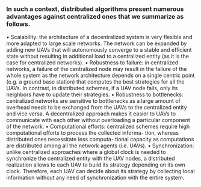 
### In such a context, **distributed algorithms** present numerous advantages **against centralized ones** that we summarize as follows. 
 • Scalability: the architecture of a decentralized system is very flexible and more adapted to large scale networks. The network can be expanded by adding new UAVs that will autonomously converge to a stable and efficient state without resulting in additional load to a centralized entity (as it is the case for centralized networks). 
 • Robustness to failure: in centralized networks, a failure of the centralized node may result in the failure of the whole system as the network architecture depends on a single centric point (e.g. a ground base station) that computes the best strategies for all the UAVs. In contrast, in distributed schemes, if a UAV node fails, only its neighbors have to update their strategies. 
 • Robustness to bottlenecks: centralized networks are sensitive to bottlenecks as a large amount of overhead needs to be exchanged from the UAVs to the centralized entity and vice versa. A decentralized approach makes it easier to UAVs to communicate with each other without overloading a particular component of the network.
• Computational efforts: centralized schemes require high computational efforts to process the collected informa- tion, whereas distributed ones necessitate less computa- tional capacity as computations are distributed among all the network agents (i.e. UAVs).
• Synchronization: unlike centralized approaches where a global clock is needed to synchronize the centralized entity with the UAV nodes, a distributed realization allows to each UAV to build its strategy depending on its own clock. Therefore, each UAV can decide about its strategy by collecting local information without any need of synchronization with the entire system.
